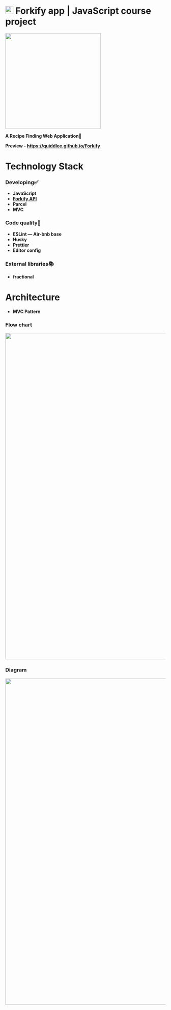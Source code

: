 # <img src="https://github.com/Quiddlee/Forkify/assets/114234698/41e18a78-af84-46d0-8985-2ac9eb10be9b" width="25"> Forkify app | JavaScript course project
<img src="https://github.com/Quiddlee/Forkify/assets/114234698/3b051a7b-d6f7-4441-8eef-5997e9f3f72f" width="300">

**A Recipe Finding Web Application🍕**

**Preview - https://quiddlee.github.io/Forkify**

# Technology Stack
### **Developing✅**
- **JavaScript**
- **[Forkify API](https://forkify-api.herokuapp.com/v2)**
- **Parcel**
- **MVC**

### **Code quality🧹**
- **ESLint — Air-bnb base**
- **Husky**
- **Prettier**
- **Editor config**

### **External libraries📚**
- **fractional**

# Architecture
- **MVC Pattern**

### **Flow chart**
<img src="https://github.com/Quiddlee/Forkify/assets/114234698/12157249-c907-46ee-95ca-d5a521eec556" width="1024">

### **Diagram**
<img src="https://github.com/Quiddlee/Forkify/assets/114234698/a3a7481b-bfe1-4707-b290-5135410e7781" width="1024">
